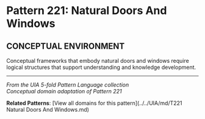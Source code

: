 # Pattern 221: Natural Doors And Windows

## CONCEPTUAL ENVIRONMENT

Conceptual frameworks that embody natural doors and windows require logical structures that support understanding and knowledge development.

---

*From the UIA 5-fold Pattern Language collection*  
*Conceptual domain adaptation of Pattern 221*

**Related Patterns**: [View all domains for this pattern](../../UIA/md/T221 Natural Doors And Windows.md)